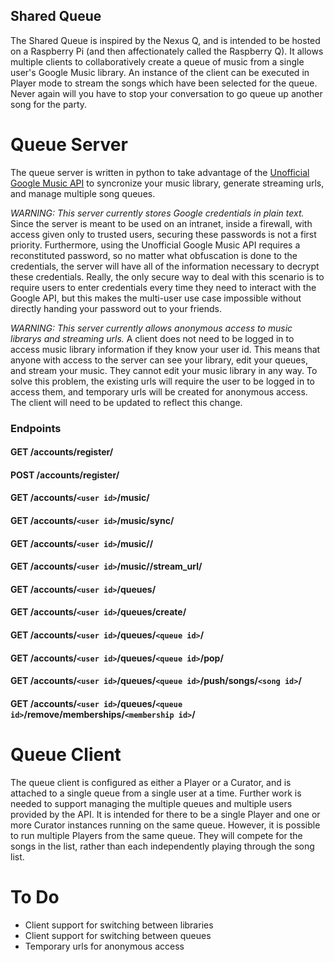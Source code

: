 Shared Queue
-------------
The Shared Queue is inspired by the Nexus Q, and is intended to be hosted on a Raspberry Pi (and then affectionately called the Raspberry Q). It allows multiple clients to collaboratively create a queue of music from a single user's Google Music library. An instance of the client can be executed in Player mode to stream the songs which have been selected for the queue. Never again will you have to stop your conversation to go queue up another song for the party.

Queue Server
============
The queue server is written in python to take advantage of the
[Unofficial Google Music API](https://github.com/simon-weber/Unofficial-Google-Music-API) to syncronize your music library, generate streaming urls, and
manage multiple song queues.

*WARNING: This server currently stores Google credentials in plain text.* Since the server is meant to be used on an intranet,
inside a firewall, with access given only to trusted users, securing these passwords is not a first priority.
Furthermore, using the Unofficial Google Music API requires a reconstituted password,
so no matter what obfuscation is done to the credentials, the server will have all of the information necessary to decrypt these credentials. Really,
the only secure way to deal with this scenario is to require users to enter credentials every time they need to interact with the Google API, but this
makes the multi-user use case impossible without directly handing your password out to your friends.

*WARNING: This server currently allows anonymous access to music librarys and streaming urls.* A client does not need to be logged in
to access music library information if they know your user id. This means that anyone with access to the server can see your library,
edit your queues, and stream your music. They cannot edit your music library in any way. To solve this problem, the existing urls will
require the user to be logged in to access them, and temporary urls will be created for anonymous access. The client will need to be
updated to reflect this change.

### Endpoints

#### GET  /accounts/register/

#### POST /accounts/register/

#### GET  /accounts/`<user id>`/music/

#### GET  /accounts/`<user id>`/music/sync/

#### GET  /accounts/`<user id>`/music/<song id>/

#### GET  /accounts/`<user id>`/music/<song id>/stream_url/

#### GET  /accounts/`<user id>`/queues/

#### GET  /accounts/`<user id>`/queues/create/

#### GET  /accounts/`<user id>`/queues/`<queue id>`/

#### GET  /accounts/`<user id>`/queues/`<queue id>`/pop/

#### GET  /accounts/`<user id>`/queues/`<queue id>`/push/songs/`<song id>`/

#### GET  /accounts/`<user id>`/queues/`<queue id>`/remove/memberships/`<membership id>`/


Queue Client
===========
The queue client is configured as either a Player or a Curator, and is attached to a single queue from a single user at a time. Further work is needed to
support managing the multiple queues and multiple users provided by the API. It is intended for there to be a single Player and one or more Curator instances
running on the same queue. However, it is possible to run multiple Players from the same queue. They
will compete for the songs in the list, rather than each independently playing through the song list.

To Do
=======
* Client support for switching between libraries
* Client support for switching between queues
* Temporary urls for anonymous access

